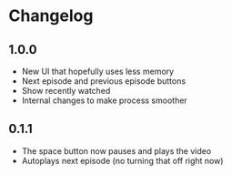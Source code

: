 # Changelog

## 1.0.0
- New UI that hopefully uses less memory
- Next episode and previous episode buttons
- Show recently watched
- Internal changes to make process smoother

## 0.1.1
- The space button now pauses and plays the video
- Autoplays next episode (no turning that off right now)
